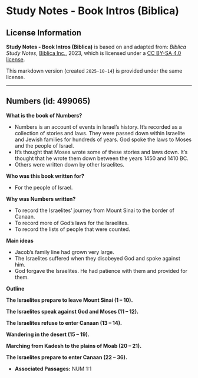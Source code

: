 # Study Notes - Book Intros (Biblica)

## License Information

**Study Notes - Book Intros (Biblica)** is based on and adapted from: _Biblica Study Notes_, [Biblica Inc.](https://www.biblica.com/), 2023, which is licensed under a [CC BY-SA 4.0 license](https://creativecommons.org/licenses/by-sa/4.0/legalcode.en).

This markdown version (created `2025-10-14`) is provided under the same license.



--------------------------------

## Numbers (id: 499065)

**What is the book of Numbers?**

* Numbers is an account of events in Israel’s history. It’s recorded as a collection of stories and laws. They were passed down within Israelite and Jewish families for hundreds of years. God spoke the laws to Moses and the people of Israel.
* It’s thought that Moses wrote some of these stories and laws down. It’s thought that he wrote them down between the years 1450 and 1410 BC.
* Others were written down by other Israelites.

**Who was this book written for?**

* For the people of Israel.

**Why was Numbers written?**

* To record the Israelites’ journey from Mount Sinai to the border of Canaan.
* To record more of God’s laws for the Israelites.
* To record the lists of people that were counted.

**Main ideas**

* Jacob’s family line had grown very large.
* The Israelites suffered when they disobeyed God and spoke against him.
* God forgave the Israelites. He had patience with them and provided for them.

**Outline**

**The Israelites prepare to leave Mount Sinai (1 – 10\).**

**The Israelites speak against God and Moses (11 – 12\).**

**The Israelites refuse to enter Canaan (13 – 14\).**

**Wandering in the desert (15 – 19\).**

**Marching from Kadesh to the plains of Moab (20 – 21\).**

**The Israelites prepare to enter Canaan (22 – 36\).**

* **Associated Passages:** NUM 1:1

